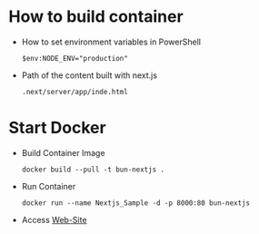 #	How to build container
-	How to set environment variables in PowerShell
	```
	$env:NODE_ENV="production"
	```

-	Path of the content built with next.js
	```
	.next/server/app/inde.html
	```

# Start Docker 
- Build Container Image
	```
	docker build --pull -t bun-nextjs .
	```

-	Run Container
	```
	docker run --name Nextjs_Sample -d -p 8000:80 bun-nextjs
	```

-	Access [Web-Site](http://localhost:8000)
